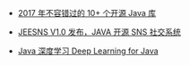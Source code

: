 * [2017 年不容错过的 10+ 个开源 Java 库](https://www.oschina.net/translate/java-libraries-you-cannot-miss-in-2017)

* [JEESNS V1.0 发布，JAVA 开源 SNS 社交系统](https://www.oschina.net/news/82865/jeesns-1-0)

* [Java 深度学习 Deep Learning for Java](https://deeplearning4j.org/)
